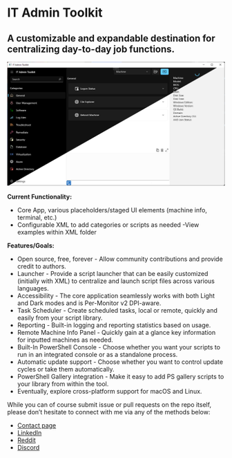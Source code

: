 ﻿# IT Admin Toolkit
## A customizable and expandable destination for centralizing day-to-day job functions.
![Sample Pic](Assets/ITATKWinUIPromo.jpg)

**Current Functionality:**
- Core App, various placeholders/staged UI elements (machine info, terminal, etc.)
- Configurable XML to add categories or scripts as needed
	-View examples within XML folder

**Features/Goals:**
- Open source, free, forever - Allow community contributions and provide credit to authors.
- Launcher - Provide a script launcher that can be easily customized (initially with XML) to centralize and launch script files across various languages.
- Accessibility - The core application seamlessly works with both Light and Dark modes and is Per-Monitor v2 DPI-aware.
- Task Scheduler - Create scheduled tasks, local or remote, quickly and easily from your script library.
- Reporting - Built-in logging and reporting statistics based on usage.
- Remote Machine Info Panel - Quickly gain at a glance key information for inputted machines as needed.
- Built-In PowerShell Console - Choose whether you want your scripts to run in an integrated console or as a standalone process.
- Automatic update support - Choose whether you want to control update cycles or take them automatically.
- PowerShell Gallery integration -  Make it easy to add PS gallery scripts to your library from within the tool.
- Eventually, explore cross-platform support for macOS and Linux.

While you can of course submit issue or pull requests on the repo itself, please don’t hesitate to connect with me via any of the methods below:
- [Contact page](https://www.nkasco.com/contact)
- [LinkedIn](https://www.linkedin.com/in/nkasco/)
- [Reddit](https://www.reddit.com/user/nkasco)
- [Discord](https://discordapp.com/users/BusyGiraffe#8669)